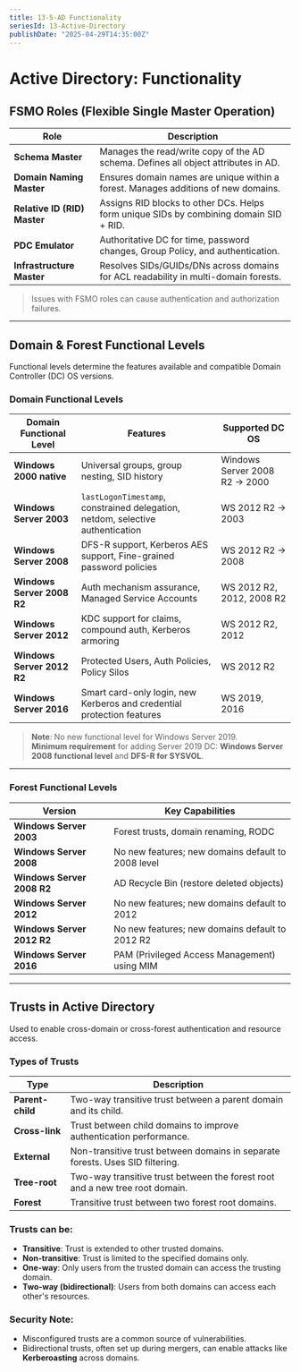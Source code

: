 ```yaml
---
title: 13-5-AD Functionality 
seriesId: 13-Active-Directory
publishDate: "2025-04-29T14:35:00Z"
---
```


# Active Directory: Functionality

## FSMO Roles (Flexible Single Master Operation)

| Role                  | Description |
|-----------------------|-------------|
| **Schema Master**     | Manages the read/write copy of the AD schema. Defines all object attributes in AD. |
| **Domain Naming Master** | Ensures domain names are unique within a forest. Manages additions of new domains. |
| **Relative ID (RID) Master** | Assigns RID blocks to other DCs. Helps form unique SIDs by combining domain SID + RID. |
| **PDC Emulator**      | Authoritative DC for time, password changes, Group Policy, and authentication. |
| **Infrastructure Master** | Resolves SIDs/GUIDs/DNs across domains for ACL readability in multi-domain forests. |

> Issues with FSMO roles can cause authentication and authorization failures.

---

## Domain & Forest Functional Levels

Functional levels determine the features available and compatible Domain Controller (DC) OS versions.

### Domain Functional Levels

| Domain Functional Level | Features | Supported DC OS |
|-------------------------|----------|------------------|
| **Windows 2000 native** | Universal groups, group nesting, SID history | Windows Server 2008 R2 → 2000 |
| **Windows Server 2003** | `lastLogonTimestamp`, constrained delegation, netdom, selective authentication | WS 2012 R2 → 2003 |
| **Windows Server 2008** | DFS-R support, Kerberos AES support, Fine-grained password policies | WS 2012 R2 → 2008 |
| **Windows Server 2008 R2** | Auth mechanism assurance, Managed Service Accounts | WS 2012 R2, 2012, 2008 R2 |
| **Windows Server 2012** | KDC support for claims, compound auth, Kerberos armoring | WS 2012 R2, 2012 |
| **Windows Server 2012 R2** | Protected Users, Auth Policies, Policy Silos | WS 2012 R2 |
| **Windows Server 2016** | Smart card-only login, new Kerberos and credential protection features | WS 2019, 2016 |

> **Note**: No new functional level for Windows Server 2019.  
> **Minimum requirement** for adding Server 2019 DC: **Windows Server 2008 functional level** and **DFS-R for SYSVOL**.

---

### Forest Functional Levels

| Version                  | Key Capabilities |
|--------------------------|------------------|
| **Windows Server 2003**  | Forest trusts, domain renaming, RODC |
| **Windows Server 2008**  | No new features; new domains default to 2008 level |
| **Windows Server 2008 R2** | AD Recycle Bin (restore deleted objects) |
| **Windows Server 2012**  | No new features; new domains default to 2012 |
| **Windows Server 2012 R2** | No new features; new domains default to 2012 R2 |
| **Windows Server 2016**  | PAM (Privileged Access Management) using MIM |

---

## Trusts in Active Directory

Used to enable cross-domain or cross-forest authentication and resource access.

### Types of Trusts

| Type         | Description |
|--------------|-------------|
| **Parent-child** | Two-way transitive trust between a parent domain and its child. |
| **Cross-link**   | Trust between child domains to improve authentication performance. |
| **External**     | Non-transitive trust between domains in separate forests. Uses SID filtering. |
| **Tree-root**    | Two-way transitive trust between the forest root and a new tree root domain. |
| **Forest**       | Transitive trust between two forest root domains. |

### Trusts can be:
 - **Transitive**: Trust is extended to other trusted domains.
 - **Non-transitive**: Trust is limited to the specified domains only.
 - **One-way**: Only users from the trusted domain can access the trusting domain.
 - **Two-way (bidirectional)**: Users from both domains can access each other's resources.
### **Security Note**:
 - Misconfigured trusts are a common source of vulnerabilities.
 - Bidirectional trusts, often set up during mergers, can enable attacks like **Kerberoasting** across domains.